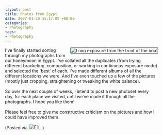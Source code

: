 ```yaml
---
layout: post
title: Photos from Egypt
date: 2007-01-30 15:17:09 +00:00
categories:
- Photography
tags:
- Photography
---
```

<a href="http://www.flickr.com/photos/mathie/374460546/" title="Long exposure from the front of the boat"><img src="http://farm1.static.flickr.com/164/374460546_b6ec73eb4b_m.jpg" alt="Long exposure from the front of the boat" class="alignright" style="border: solid 1px #000000; float: right;" /></a>I've finally started sorting through my photographs from our honeymoon in Egypt.  I've collated all the duplicates (from trying different bracketing, composition, or working in continuous exposure mode) and selected the 'best' of each.  I've made different albums of all the different locations we were.  And I've even touched up a few of the pictures (mostly just cropping, straightening or tweaking the white balance).<br />
<br />
So over the next couple of weeks, I intend to post a new photoset every day, for each place we visited, until we've made it through all the photographs.  I hope you like them!<br />
<br />
Please feel free to give me constructive criticism on the pictures and how I could have improved them.

(Posted via <a href="http://www.flickr.com/"><img alt="Flickr" src="http://www.flickr.com/images/flickr_logo_blog.gif" height="18" width="41" /></a>.)
